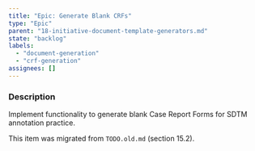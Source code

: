 ```yaml
---
title: "Epic: Generate Blank CRFs"
type: "Epic"
parent: "18-initiative-document-template-generators.md"
state: "backlog"
labels:
  - "document-generation"
  - "crf-generation"
assignees: []
---
```


### Description

Implement functionality to generate blank Case Report Forms for SDTM annotation practice.

This item was migrated from `TODO.old.md` (section 15.2).
